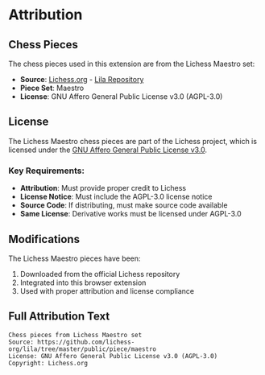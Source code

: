 # Attribution
## Chess Pieces

The chess pieces used in this extension are from the Lichess Maestro set:

- **Source**: [Lichess.org](https://lichess.org) - [Lila Repository](https://github.com/lichess-org/lila/tree/master/public/piece/maestro)
- **Piece Set**: Maestro
- **License**: GNU Affero General Public License v3.0 (AGPL-3.0)

## License

The Lichess Maestro chess pieces are part of the Lichess project, which is licensed under the [GNU Affero General Public License v3.0](https://www.gnu.org/licenses/agpl-3.0.html).

### Key Requirements:
- **Attribution**: Must provide proper credit to Lichess
- **License Notice**: Must include the AGPL-3.0 license notice
- **Source Code**: If distributing, must make source code available
- **Same License**: Derivative works must be licensed under AGPL-3.0

## Modifications

The Lichess Maestro pieces have been:
1. Downloaded from the official Lichess repository
2. Integrated into this browser extension
3. Used with proper attribution and license compliance

## Full Attribution Text

```
Chess pieces from Lichess Maestro set
Source: https://github.com/lichess-org/lila/tree/master/public/piece/maestro
License: GNU Affero General Public License v3.0 (AGPL-3.0)
Copyright: Lichess.org
```

